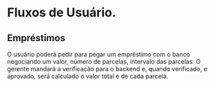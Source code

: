 # Fluxos de Usuário.
## Empréstimos
O usuário poderá pedir para pegar um empréstimo com o banco negociando um valor, número de parcelas, intervalo das parcelas.
O gerente mandará a verificação para o backend e, quando verificado, e aprovado, será calculado o valor total e de cada parcela.